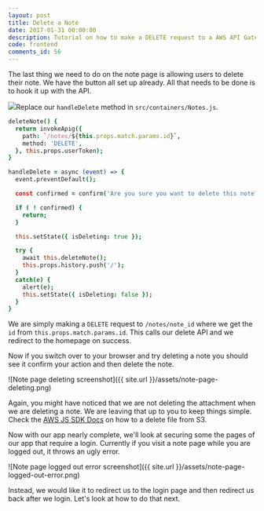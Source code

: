 ```yaml
---
layout: post
title: Delete a Note
date: 2017-01-31 00:00:00
description: Tutorial on how to make a DELETE request to a AWS API Gateway endpoint in your React.js app.
code: frontend
comments_id: 56
---
```


The last thing we need to do on the note page is allowing users to delete their note. We have the button all set up already. All that needs to be done is to hook it up with the API.

<img class="code-marker" src="{{ site.url }}/assets/s.png" />Replace our `handleDelete` method in `src/containers/Notes.js`.

``` coffee
deleteNote() {
  return invokeApig({
    path: `/notes/${this.props.match.params.id}`,
    method: 'DELETE',
  }, this.props.userToken);
}

handleDelete = async (event) => {
  event.preventDefault();

  const confirmed = confirm('Are you sure you want to delete this note?');

  if ( ! confirmed) {
    return;
  }

  this.setState({ isDeleting: true });

  try {
    await this.deleteNote();
    this.props.history.push('/');
  }
  catch(e) {
    alert(e);
    this.setState({ isDeleting: false });
  }
}
```

We are simply making a `DELETE` request to `/notes/note_id` where we get the `id` from `this.props.match.params.id`. This calls our delete API and we redirect to the homepage on success.

Now if you switch over to your browser and try deleting a note you should see it confirm your action and then delete the note.

![Note page deleting screenshot]({{ site.url }}/assets/note-page-deleting.png)

Again, you might have noticed that we are not deleting the attachment when we are deleting a note. We are leaving that up to you to keep things simple. Check the [AWS JS SDK Docs](http://docs.aws.amazon.com/AWSJavaScriptSDK/latest/AWS/S3.html#deleteObject-property) on how to a delete file from S3.

Now with our app nearly complete, we'll look at securing some the pages of our app that require a login. Currently if you visit a note page while you are logged out, it throws an ugly error.

![Note page logged out error screenshot]({{ site.url }}/assets/note-page-logged-out-error.png)

Instead, we would like it to redirect us to the login page and then redirect us back after we login. Let's look at how to do that next.
